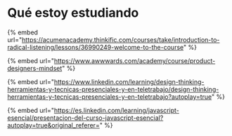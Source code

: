 # Qué estoy estudiando

{% embed url="https://acumenacademy.thinkific.com/courses/take/introduction-to-radical-listening/lessons/36990249-welcome-to-the-course" %}

{% embed url="https://www.awwwards.com/academy/course/product-designers-mindset" %}

{% embed url="https://www.linkedin.com/learning/design-thinking-herramientas-y-tecnicas-presenciales-y-en-teletrabajo/design-thinking-herramientas-y-tecnicas-presenciales-y-en-teletrabajo?autoplay=true" %}

{% embed url="https://es.linkedin.com/learning/javascript-esencial/presentacion-del-curso-javascript-esencial?autoplay=true&original_referer=" %}
